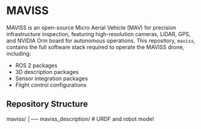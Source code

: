 # MAVISS
MAVISS is an open-source Micro Aerial Vehicle (MAV) for precision infrastructure inspection, featuring high-resolution cameras, LiDAR, GPS, and NVIDIA Orin board for autonomous operations. This repository, `maviss`, contains the full software stack required to operate the MAVISS drone, including:

- ROS 2 packages
- 3D description packages
- Sensor integration packages
- Flight control configurations

## Repository Structure

maviss/
│── maviss_description/   # URDF and robot model
